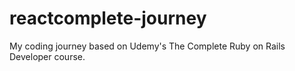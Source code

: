 # reactcomplete-journey
My coding journey based on Udemy's The Complete Ruby on Rails Developer course.
